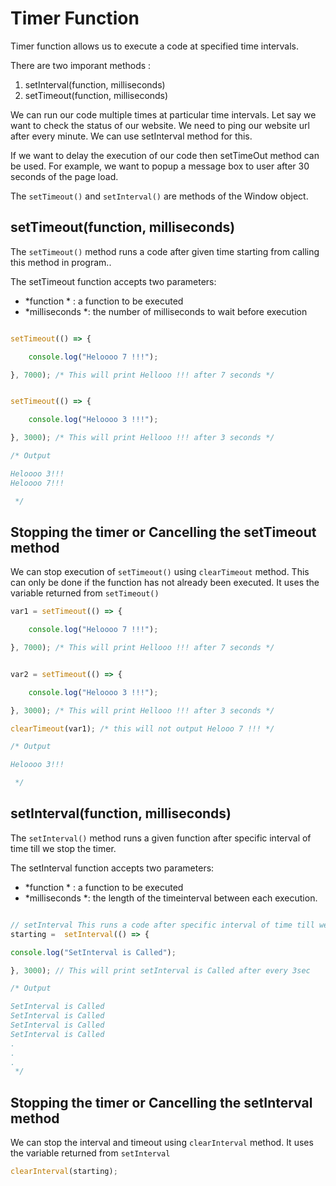 # Timer Function

Timer function allows us to execute a code at specified time intervals.

There are two imporant methods :
1.  setInterval(function, milliseconds)
2.  setTimeout(function, milliseconds)

We can run our code multiple times at particular time intervals. Let say we want to check the status of our website. We need to ping our website url after every minute. We can use setInterval method for this.

If we want to delay the execution of our code then setTimeOut method can be used. For example, we want to popup a message box to user after 30 seconds of the page load.

 The `setTimeout()` and `setInterval()` are methods of the Window object.

## setTimeout(function, milliseconds)

 The `setTimeout()` method runs a code after given time starting from calling this method in program..

  The setTimeout function accepts two parameters:

 - *function * :  a function to be executed
 - *milliseconds *: the number of milliseconds to wait before execution

```javascript

setTimeout(() => {

	console.log("Heloooo 7 !!!");

}, 7000); /* This will print Hellooo !!! after 7 seconds */


setTimeout(() => {

	console.log("Heloooo 3 !!!");

}, 3000); /* This will print Hellooo !!! after 3 seconds */

/* Output

Heloooo 3!!!
Heloooo 7!!!

 */

```

  ## Stopping the timer or Cancelling the setTimeout method

We can stop execution of `setTimeout()` using `clearTimeout` method.  This can only be done if the function has not already been executed. It uses the variable returned from `setTimeout()`

```javascript
var1 = setTimeout(() => {

	console.log("Heloooo 7 !!!");

}, 7000); /* This will print Hellooo !!! after 7 seconds */


var2 = setTimeout(() => {

	console.log("Heloooo 3 !!!");

}, 3000); /* This will print Hellooo !!! after 3 seconds */

clearTimeout(var1); /* this will not output Helooo 7 !!! */

/* Output

Heloooo 3!!!

 */
```


## setInterval(function, milliseconds)

 The `setInterval()` method runs a given function  after specific interval of time till we stop the timer.

  The setInterval function accepts two parameters:

 - *function * :  a function to be executed
 - *milliseconds *: the length of the timeinterval between each execution.



```javascript

// setInterval This runs a code after specific interval of time till we stop the timer.
starting =  setInterval(() => {

console.log("SetInterval is Called");

}, 3000); // This will print setInterval is Called after every 3sec

/* Output

SetInterval is Called
SetInterval is Called
SetInterval is Called
SetInterval is Called
.
.
.
 */

```

## Stopping the timer or Cancelling the setInterval method

We can stop the interval and timeout using `clearInterval` method.   It uses the variable returned from `setInterval`

```javascript
clearInterval(starting);
```
